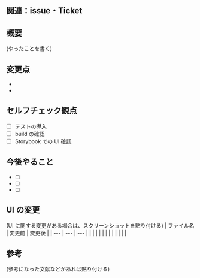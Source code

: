 ## 関連：issue・Ticket

## 概要

(やったことを書く)

## 変更点

-
-

## セルフチェック観点

- [ ] テストの導入
- [ ] build の確認
- [ ] Storybook での UI 確認

## 今後やること

- [ ]
- [ ]
- [ ]

## UI の変更

(UI に関する変更がある場合は、スクリーンショットを貼り付ける)
| ファイル名 | 変更前 | 変更後 |
| --- | --- | --- |
| | | |
| | | |
| | | |

## 参考

(参考になった文献などがあれば貼り付ける)
